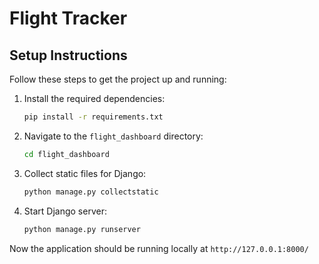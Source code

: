 # Flight Tracker

## Setup Instructions

Follow these steps to get the project up and running:

1. Install the required dependencies:

   ```bash
   pip install -r requirements.txt
   ```

2. Navigate to the ```flight_dashboard``` directory:

   ```bash
   cd flight_dashboard
   ```

3. Collect static files for Django:

   ```bash
   python manage.py collectstatic
   ```

4. Start Django server:

    ```bash
    python manage.py runserver
    ```

Now the application should be running locally at ```http://127.0.0.1:8000/```
